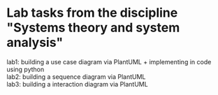 # Lab tasks from the discipline "Systems theory and system analysis"
lab1: building a use case diagram via PlantUML + implementing in code using python <br />
lab2: building a sequence diagram via PlantUML <br />
lab3: building a interaction diagram via PlantUML <br />
